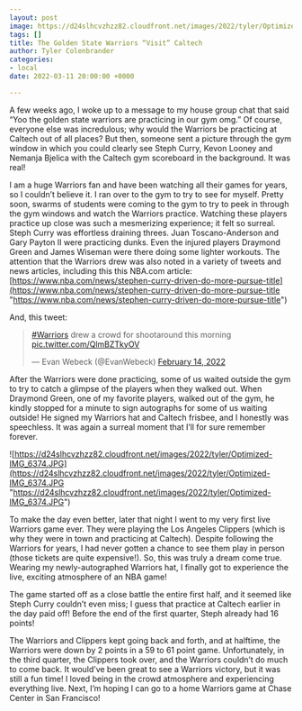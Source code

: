 ```yaml
---
layout: post
image: https://d24slhcvzhzz82.cloudfront.net/images/2022/tyler/Optimized-steph.png
tags: []
title: The Golden State Warriors “Visit” Caltech
author: Tyler Colenbrander
categories:
- local
date: 2022-03-11 20:00:00 +0000

---
```

A few weeks ago, I woke up to a message to my house group chat that said “Yoo the golden state warriors are practicing in our gym omg.” Of course, everyone else was incredulous; why would the Warriors be practicing at Caltech out of all places? But then, someone sent a picture through the gym window in which you could clearly see Steph Curry, Kevon Looney and Nemanja Bjelica with the Caltech gym scoreboard in the background. It was real!

I am a huge Warriors fan and have been watching all their games for years, so I couldn’t believe it. I ran over to the gym to try to see for myself. Pretty soon, swarms of students were coming to the gym to try to peek in through the gym windows and watch the Warriors practice. Watching these players practice up close was such a mesmerizing experience; it felt so surreal. Steph Curry was effortless draining threes. Juan Toscano-Anderson and Gary Payton II were practicing dunks. Even the injured players Draymond Green and James Wiseman were there doing some lighter workouts. The attention that the Warriors drew was also noted in a variety of tweets and news articles, including this this NBA.com article: [https://www.nba.com/news/stephen-curry-driven-do-more-pursue-title](https://www.nba.com/news/stephen-curry-driven-do-more-pursue-title "https://www.nba.com/news/stephen-curry-driven-do-more-pursue-title")

And, this tweet:

<blockquote class="twitter-tweet"><p lang="en" dir="ltr"><a href="[https://twitter.com/hashtag/Warriors?src=hash&ref_src=twsrc%5Etfw](https://twitter.com/hashtag/Warriors?src=hash&ref_src=twsrc%5Etfw "https://twitter.com/hashtag/Warriors?src=hash&ref_src=twsrc%5Etfw")">#Warriors</a> drew a crowd for shootaround this morning <a href="https://t.co/QlmBZTkyOV">pic.twitter.com/QlmBZTkyOV</a></p>— Evan Webeck (@EvanWebeck) <a href="[https://twitter.com/EvanWebeck/status/1493317488343322624?ref_src=twsrc%5Etfw](https://twitter.com/EvanWebeck/status/1493317488343322624?ref_src=twsrc%5Etfw "https://twitter.com/EvanWebeck/status/1493317488343322624?ref_src=twsrc%5Etfw")">February 14, 2022</a></blockquote> <script async src="[https://platform.twitter.com/widgets.js](https://platform.twitter.com/widgets.js "https://platform.twitter.com/widgets.js")" charset="utf-8"></script>

After the Warriors were done practicing, some of us waited outside the gym to try to catch a glimpse of the players when they walked out. When Draymond Green, one of my favorite players, walked out of the gym, he kindly stopped for a minute to sign autographs for some of us waiting outside! He signed my Warriors hat and Caltech frisbee, and I honestly was speechless. It was again a surreal moment that I’ll for sure remember forever.

![https://d24slhcvzhzz82.cloudfront.net/images/2022/tyler/Optimized-IMG_6374.JPG](https://d24slhcvzhzz82.cloudfront.net/images/2022/tyler/Optimized-IMG_6374.JPG "https://d24slhcvzhzz82.cloudfront.net/images/2022/tyler/Optimized-IMG_6374.JPG")

To make the day even better, later that night I went to my very first live Warriors game ever. They were playing the Los Angeles Clippers (which is why they were in town and practicing at Caltech). Despite following the Warriors for years, I had never gotten a chance to see them play in person (those tickets are quite expensive!). So, this was truly a dream come true. Wearing my newly-autographed Warriors hat, I finally got to experience the live, exciting atmosphere of an NBA game!

The game started off as a close battle the entire first half, and it seemed like Steph Curry couldn’t even miss; I guess that practice at Caltech earlier in the day paid off! Before the end of the first quarter, Steph already had 16 points!

The Warriors and Clippers kept going back and forth, and at halftime, the Warriors were down by 2 points in a 59 to 61 point game. Unfortunately, in the third quarter, the Clippers took over, and the Warriors couldn’t do much to come back. It would’ve been great to see a Warriors victory, but it was still a fun time! I loved being in the crowd atmosphere and experiencing everything live. Next, I’m hoping I can go to a home Warriors game at Chase Center in San Francisco!